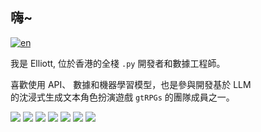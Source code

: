 ## 嗨~

[![en](https://img.shields.io/badge/%E6%96%87-English-%23C71F3B.svg)](https://github.com/essteer/essteer)

我是 Elliott, 位於香港的全棧 `.py` 開發者和數據工程師。

喜歡使用 API、 數據和機器學習模型，也是參與開發基於 LLM  
的沈浸式生成文本角色扮演遊戲 `gtRPGs` 的團隊成員之一。

![](https://img.shields.io/badge/AWS-232F3E.svg?style=flat&logo=Amazon-Web-Services&logoColor=white)
![](https://img.shields.io/badge/Docker-2496ED.svg?style=flat&logo=Docker&logoColor=white)
![](https://img.shields.io/badge/FastAPI-009688.svg?style=flat&logo=FastAPI&logoColor=white)
![](https://img.shields.io/badge/GCP-4285F4.svg?style=flat&logo=Google-Cloud&logoColor=white)
![](https://img.shields.io/badge/Git-F05032.svg?style=flat&logo=Git&logoColor=white)
![](https://img.shields.io/badge/Linux-FCC624.svg?style=flat&logo=Linux&logoColor=black)
![](https://img.shields.io/badge/Python-3776AB.svg?style=flat&logo=Python&logoColor=white)
